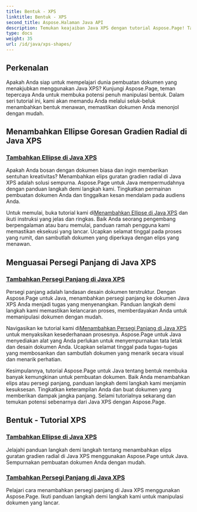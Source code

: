 ```yaml
---
title: Bentuk - XPS
linktitle: Bentuk - XPS
second_title: Aspose.Halaman Java API
description: Temukan keajaiban Java XPS dengan tutorial Aspose.Page! Tambahkan elips dan persegi panjang yang menawan dengan mudah. Tingkatkan pembuatan dokumen dengan panduan langkah demi langkah kami.
type: docs
weight: 35
url: /id/java/xps-shapes/
---
```

## Perkenalan

Apakah Anda siap untuk mempelajari dunia pembuatan dokumen yang menakjubkan menggunakan Java XPS? Kunjungi Aspose.Page, teman tepercaya Anda untuk membuka potensi penuh manipulasi bentuk. Dalam seri tutorial ini, kami akan memandu Anda melalui seluk-beluk menambahkan bentuk menawan, memastikan dokumen Anda menonjol dengan mudah.

## Menambahkan Ellipse Goresan Gradien Radial di Java XPS

### [Tambahkan Ellipse di Java XPS](./add-ellipse/)

Apakah Anda bosan dengan dokumen biasa dan ingin memberikan sentuhan kreativitas? Menambahkan elips guratan gradien radial di Java XPS adalah solusi sempurna. Aspose.Page untuk Java mempermudahnya dengan panduan langkah demi langkah kami. Tingkatkan permainan pembuatan dokumen Anda dan tinggalkan kesan mendalam pada audiens Anda.

 Untuk memulai, buka tutorial kami di[Menambahkan Ellipse di Java XPS](./add-ellipse/) dan ikuti instruksi yang jelas dan ringkas. Baik Anda seorang pengembang berpengalaman atau baru memulai, panduan ramah pengguna kami memastikan eksekusi yang lancar. Ucapkan selamat tinggal pada proses yang rumit, dan sambutlah dokumen yang diperkaya dengan elips yang menawan.

## Menguasai Persegi Panjang di Java XPS

### [Tambahkan Persegi Panjang di Java XPS](./add-rectangle/)

Persegi panjang adalah landasan desain dokumen terstruktur. Dengan Aspose.Page untuk Java, menambahkan persegi panjang ke dokumen Java XPS Anda menjadi tugas yang menyenangkan. Panduan langkah demi langkah kami memastikan kelancaran proses, memberdayakan Anda untuk memanipulasi dokumen dengan mudah.

Navigasikan ke tutorial kami di[Menambahkan Persegi Panjang di Java XPS](./add-rectangle/) untuk menyaksikan kesederhanaan prosesnya. Aspose.Page untuk Java menyediakan alat yang Anda perlukan untuk menyempurnakan tata letak dan desain dokumen Anda. Ucapkan selamat tinggal pada tugas-tugas yang membosankan dan sambutlah dokumen yang menarik secara visual dan menarik perhatian.

Kesimpulannya, tutorial Aspose.Page untuk Java tentang bentuk membuka banyak kemungkinan untuk pembuatan dokumen. Baik Anda menambahkan elips atau persegi panjang, panduan langkah demi langkah kami menjamin kesuksesan. Tingkatkan keterampilan Anda dan buat dokumen yang memberikan dampak jangka panjang. Selami tutorialnya sekarang dan temukan potensi sebenarnya dari Java XPS dengan Aspose.Page.
## Bentuk - Tutorial XPS
### [Tambahkan Ellipse di Java XPS](./add-ellipse/)
Jelajahi panduan langkah demi langkah tentang menambahkan elips guratan gradien radial di Java XPS menggunakan Aspose.Page untuk Java. Sempurnakan pembuatan dokumen Anda dengan mudah.
### [Tambahkan Persegi Panjang di Java XPS](./add-rectangle/)
Pelajari cara menambahkan persegi panjang di Java XPS menggunakan Aspose.Page. Ikuti panduan langkah demi langkah kami untuk manipulasi dokumen yang lancar.